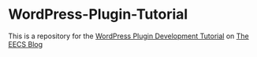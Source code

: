 # WordPress-Plugin-Tutorial

This is a repository for the [WordPress Plugin Development Tutorial](https://eecs.blog/how-to-make-a-wordpress-plugin-tutorial/) on [The EECS Blog](https://eecs.blog)

